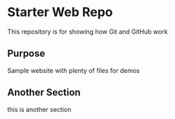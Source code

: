 # Starter Web Repo

This repository is for showing how Git and GitHub work

## Purpose

Sample website with plenty of files for demos

## Another Section

this is another section